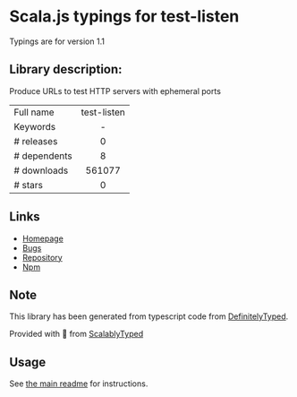 
# Scala.js typings for test-listen

Typings are for version 1.1

## Library description:
Produce URLs to test HTTP servers with ephemeral ports

|                    |                 |
| ------------------ | :-------------: |
| Full name          | test-listen |
| Keywords           | - |
| # releases         | 0 |
| # dependents       | 8 |
| # downloads        | 561077 |
| # stars            | 0 |

## Links
- [Homepage](https://github.com/zeit/test-listen#readme)
- [Bugs](https://github.com/zeit/test-listen/issues)
- [Repository](https://github.com/zeit/test-listen)
- [Npm](https://www.npmjs.com/package/test-listen)
    


## Note
This library has been generated from typescript code from [DefinitelyTyped](https://definitelytyped.org).

Provided with :purple_heart: from [ScalablyTyped](https://github.com/oyvindberg/ScalablyTyped)

## Usage
See [the main readme](../../readme.md) for instructions.



